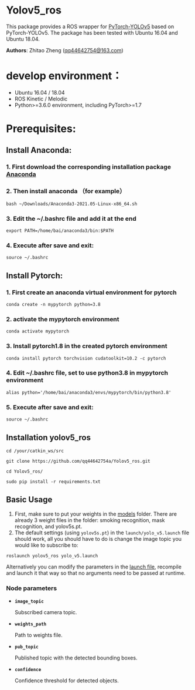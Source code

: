 # Yolov5_ros

This package provides a ROS wrapper for [PyTorch-YOLOv5](https://github.com/ultralytics/yolov5) based on PyTorch-YOLOv5. The package has been tested with Ubuntu 16.04 and Ubuntu 18.04.

**Authors**: Zhitao Zheng (<qq44642754@163.com>)

# develop environment：
- Ubuntu 16.04 / 18.04
- ROS Kinetic / Melodic
- Python>=3.6.0 environment, including PyTorch>=1.7

# Prerequisites:

## Install Anaconda:

### 1. First download the corresponding installation package [Anaconda](https://www.anaconda.com/products/individual#linux)
### 2. Then install anaconda （for example）

```
bash ~/Downloads/Anaconda3-2021.05-Linux-x86_64.sh
```
### 3. Edit the ~/.bashrc file and add it at the end

```
export PATH=/home/bai/anaconda3/bin:$PATH
```
### 4. Execute after save and exit:

```
source ~/.bashrc
```

## Install Pytorch:

### 1. First create an anaconda virtual environment for pytorch

```
conda create -n mypytorch python=3.8
```
### 2. activate the mypytorch environment

```
conda activate mypytorch
```
### 3. Install pytorch1.8 in the created pytorch environment

```
conda install pytorch torchvision cudatoolkit=10.2 -c pytorch
```
### 4. Edit ~/.bashrc file, set to use python3.8 in mypytorch environment

```
alias python='/home/bai/anaconda3/envs/mypytorch/bin/python3.8'
```
### 5. Execute after save and exit:

```
source ~/.bashrc
```

## Installation yolov5_ros

```
cd /your/catkin_ws/src

git clone https://github.com/qq44642754a/Yolov5_ros.git

cd Yolov5_ros/

sudo pip install -r requirements.txt
```

## Basic Usage

1. First, make sure to put your weights in the [models](https://github.com/qq44642754a/Yolov5_ros/tree/master/yolov5_ros/weights) folder. There are already 3 weight files in the folder: smoking recognition, mask recognition, and yolov5s.pt.
2.  The default settings (using `yolov5s.pt`) in the `launch/yolo_v5.launch` file should work, all you should have to do is change the image topic you would like to subscribe to:

```
roslaunch yolov5_ros yolo_v5.launch
```

  
  Alternatively you can modify the parameters in the [launch file](https://github.com/qq44642754a/Yolov5_ros/tree/master/yolov5_ros/launch/yolo_v5.launch), recompile and launch it that way so that no arguments need to be passed at runtime.

### Node parameters

* **`image_topic`** 

    Subscribed camera topic.

* **`weights_path`** 

    Path to weights file.

* **`pub_topic`** 

    Published topic with the detected bounding boxes.
    
* **`confidence`** 

    Confidence threshold for detected objects.

